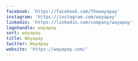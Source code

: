 ```yaml
---
facebook: 'https://facebook.com/Thewayapay'
instagram: 'https://instagram.com/wayapay'
linkedin: 'https://linkedin.com/company/wayapay'
logohandle: wayapay
sort: wayapay
title: Wayapay
twitter: Wayapay
website: 'https://wayapay.com/'
---
```

